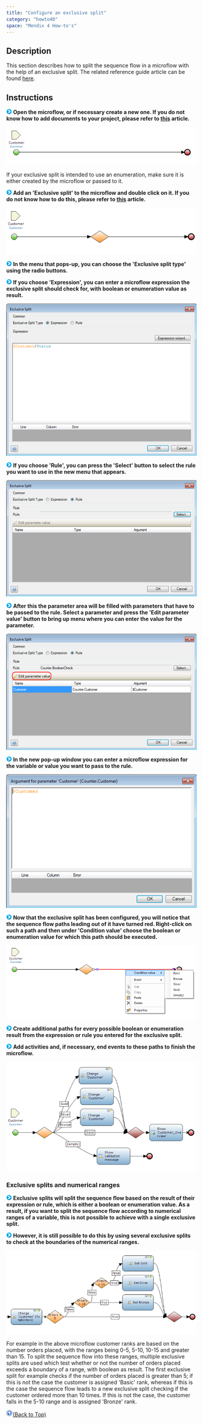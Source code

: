 ```yaml
---
title: "Configure an exclusive split"
category: "howto40"
space: "Mendix 4 How-to's"
---
```

## Description

This section describes how to split the sequence flow in a microflow with the help of an exclusive split. The related reference guide article can be found [here](https://world.mendix.com/pages/releaseview.action?pageId=10420537).

## Instructions

![](attachments/819203/917932.png) **Open the microflow, or if necessary create a new one. If you do not know how to add documents to your project, please refer to [this](https://world.mendix.com/display/howto25/Add+documents+to+a+module) article.**

![](attachments/2621589/2752856.png)

If your exclusive split is intended to use an enumeration, make sure it is either created by the microflow or passed to it.

![](attachments/819203/917932.png) **Add an 'Exclusive split' to the microflow and double click on it. If you do not know how to do this, please refer to [this](https://world.mendix.com/display/howto25/Add+an+activity+to+a+microflow) article.**

![](attachments/2621589/2752861.png)

![](attachments/819203/917932.png) **In the menu that pops-up, you can choose the 'Exclusive split type' using the radio buttons.**

![](attachments/819203/917932.png) **If you choose 'Expression', you can enter a microflow expression the exclusive split should check for, with boolean or enumeration value as result.**

![](attachments/2621589/2752862.png)

![](attachments/819203/917932.png) **If you choose 'Rule', you can press the 'Select' button to select the rule you want to use in the new menu that appears.**

![](attachments/2621589/2752855.png)

![](attachments/819203/917932.png) **After this the parameter area will be filled with parameters that have to be passed to the rule. Select a parameter and press the 'Edit parameter value' button to bring up menu where you can enter the value for the parameter.**

![](attachments/2621589/2752858.png)

![](attachments/819203/917932.png) **In the new pop-up window you can enter a microflow expression for the variable or value you want to pass to the rule.**

![](attachments/2621589/2752860.png)

![](attachments/819203/917932.png) **Now that the exclusive split has been configured, you will notice that the sequence flow paths leading out of it have turned red. Right-click on such a path and then under 'Condition value' choose the boolean or enumeration value for which this path should be executed.**

![](attachments/2621589/2752852.png)

![](attachments/819203/917932.png) **Create additional paths for every possible boolean or enumeration result from the expression or rule you entered for the exclusive split.**

![](attachments/819203/917932.png) **Add activities and, if necessary, end events to these paths to finish the microflow.**

![](attachments/2621589/2752851.png)

### Exclusive splits and numerical ranges

![](attachments/819203/917932.png) **Exclusive splits will split the sequence flow based on the result of their expression or rule, which is either a boolean or enumeration value. As a result, if you want to split the sequence flow according to numerical ranges of a variable, this is not possible to achieve with a single exclusive split.**

![](attachments/819203/917932.png) **However, it is still possible to do this by using several exclusive splits to check at the boundaries of the numerical ranges.**

![](attachments/2621589/2752859.png)

For example in the above microflow customer ranks are based on the number orders placed, with the ranges being 0-5, 5-10, 10-15 and greater than 15\. To split the sequence flow into these ranges, multiple exclusive splits are used which test whether or not the number of orders placed exceeds a boundary of a range, with boolean as result. The first exclusive split for example checks if the number of orders placed is greater than 5; if this is not the case the customer is assigned 'Basic' rank, whereas if this is the case the sequence flow leads to a new exclusive split checking if the customer ordered more than 10 times. If this is not the case, the customer falls in the 5-10 range and is assigned 'Bronze' rank.

[![](attachments/819203/917564.png)](Configure+an+exclusive+split)[(Back to Top)](Configure+an+exclusive+split)